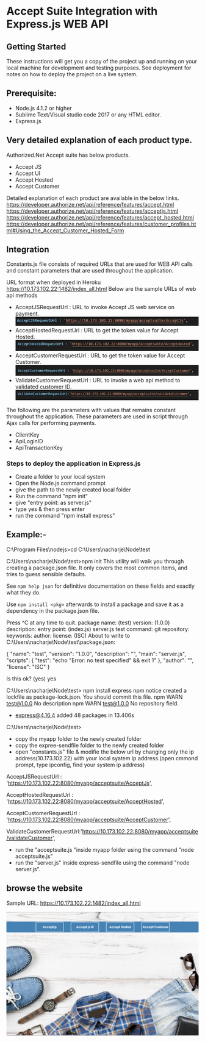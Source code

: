 # Accept Suite Integration with Express.js  WEB API

## Getting Started

These instructions will get you a copy of the project up and running on your local machine for development and testing purposes. See deployment for notes on how to deploy the project on a live system.


## Prerequisite:
*	Node.js 4.1.2 or higher
*	Sublime Text/Visual studio code 2017 or any HTML editor.
*	Express.js

## Very detailed explanation of each product type.
Authorized.Net Accept suite has below products.
*	Accept JS
*	Accept UI
*	Accept Hosted
*	Accept Customer

Detailed explanation of each product are available in the below links.
https://developer.authorize.net/api/reference/features/accept.html
https://developer.authorize.net/api/reference/features/acceptjs.html
https://developer.authorize.net/api/reference/features/accept_hosted.html
https://developer.authorize.net/api/reference/features/customer_profiles.html#Using_the_Accept_Customer_Hosted_Form

## Integration
Constants.js file consists of required URLs that are used for WEB API calls and constant parameters that are used throughout the application.

URL format when deployed in Heroku
https://10.173.102.22:1482/index_all.html
Below are the sample URLs of web api methods

* AcceptJSRequestUrl : URL to invoke Accept JS web service on payment.
![Image of AcceptJSRequestUrl](Github-Images/AcceptjSRequestUrl.JPG)
* AcceptHostedRequestUrl : URL to get the token value for Accept Hosted.
![Image of HostedRequestUrl](Github-Images/Hostedrequesturl.JPG)
* AcceptCustomerRequestUrl : URL to get the token value for Accept Customer.
![Image of CustomerRequestUrl](Github-Images/CustomerRequesturl.JPG)
* ValidateCustomerRequestUrl : URL to invoke a web api method to validated customer ID.
![Image of ValidateCustomerUrl](Github-Images/ValidCustomerrequest.JPG)
 

The following are the parameters with values that remains constant throughout the application. These parameters are used in script through Ajax calls for performing payments.

* ClientKey 
* ApiLoginID
* ApiTransactionKey

### Steps to deploy the application in Express.js

*  Create a folder to your local system	
*  Open the Node.js command prompt
*  give the path to the newly created local folder
*  Run the command "npm init"
* give "entry point: as server.js"
* type yes & then press enter
* run the command "npm install express"
## Example:-
C:\Program Files\nodejs>cd C:\Users\nacharje\Node\test

C:\Users\nacharje\Node\test>npm init
This utility will walk you through creating a package.json file.
It only covers the most common items, and tries to guess sensible defaults.

See `npm help json` for definitive documentation on these fields
and exactly what they do.

Use `npm install <pkg>` afterwards to install a package and
save it as a dependency in the package.json file.

Press ^C at any time to quit.
package name: (test)
version: (1.0.0)
description:
entry point: (index.js) server.js
test command:
git repository:
keywords:
author:
license: (ISC)
About to write to C:\Users\nacharje\Node\test\package.json:

{
  "name": "test",
  "version": "1.0.0",
  "description": "",
  "main": "server.js",
  "scripts": {
    "test": "echo \"Error: no test specified\" && exit 1"
  },
  "author": "",
  "license": "ISC"
}


Is this ok? (yes) yes

C:\Users\nacharje\Node\test> npm install express
npm notice created a lockfile as package-lock.json. You should commit this file.
npm WARN test@1.0.0 No description
npm WARN test@1.0.0 No repository field.

+ express@4.16.4
added 48 packages in 13.406s

C:\Users\nacharje\Node\test>

* copy the myapp folder to the newly created folder
* copy the expree-sendfile folder to the newly created folder 
* open "constants.js"  file  & modifie the  below   url by changing only the ip address(10.173.102.22) with your local syatem ip address.(open cmmond prompt, type ipconfig, find your system ip address)
                                                                                                                                  
 AcceptJSRequestUrl : 'https://10.173.102.22:8080/myapp/acceptsuite/AcceptJs',

   AcceptHostedRequestUrl : 'https://10.173.102.22:8080/myapp/acceptsuite/AcceptHosted',

   AcceptCustomerRequestUrl : 'https://10.173.102.22:8080/myapp/acceptsuite/AcceptCustomer',

   ValidateCustomerRequestUrl:'https://10.173.102.22:8080/myapp/acceptsuite/validateCustomer',

* run the "acceptsuite.js "inside myapp folder using the  command "node acceptsuite.js"
* run the "server.js"  inside express-sendfile using the command "node server.js".




## browse the website

Sample URL: https://10.173.102.22:1482/index_all.html

![Image of dashboard](Github-Images/dashboard.PNG)